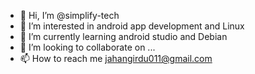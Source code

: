 - 👋 Hi, I’m @simplify-tech
- 👀 I’m interested in android app development and Linux
- 🌱 I’m currently learning android studio and Debian
- 💞️ I’m looking to collaborate on ...
- 📫 How to reach me jahangirdu011@gmail.com

<!---
simplify-tech/simplify-tech is a ✨ special ✨ repository because its `README.md` (this file) appears on your GitHub profile.
You can click the Preview link to take a look at your changes.
--->
